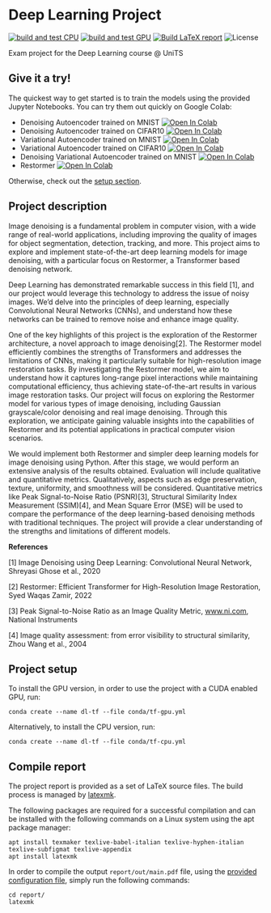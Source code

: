# Deep Learning Project

[![build and test CPU](https://github.com/peiva-git/deep_learning_project/actions/workflows/build-and-test-cpu.yml/badge.svg)](https://github.com/peiva-git/deep_learning_project/actions/workflows/build-and-test-cpu.yml)
[![build and test GPU](https://github.com/peiva-git/deep_learning_project/actions/workflows/build-and-test-gpu.yml/badge.svg)](https://github.com/peiva-git/deep_learning_project/actions/workflows/build-and-test-gpu.yml)
[![Build LaTeX report](https://github.com/peiva-git/deep_learning_project/actions/workflows/compile-report-pdf.yml/badge.svg)](https://github.com/peiva-git/deep_learning_project/actions/workflows/compile-report-pdf.yml)
![License](https://img.shields.io/github/license/peiva-git/deep_learning_project)

Exam project for the Deep Learning course @ UniTS

## Give it a try!

The quickest way to get started is to train the models using the provided Jupyter Notebooks.
You can try them out quickly on Google Colab:
- Denoising Autoencoder trained on MNIST [![Open In Colab](https://colab.research.google.com/assets/colab-badge.svg)](https://colab.research.google.com/github/peiva-git/deep_learning_project/blob/44-separare-i-notebook-in-file-separati/simple_ae_mnist.ipynb)
- Denoising Autoencoder trained on CIFAR10 [![Open In Colab](https://colab.research.google.com/assets/colab-badge.svg)](https://colab.research.google.com/github/peiva-git/deep_learning_project/blob/44-separare-i-notebook-in-file-separati/simple_ae_cifar10.ipynb)
- Variational Autoencoder trained on MNIST [![Open In Colab](https://colab.research.google.com/assets/colab-badge.svg)](https://colab.research.google.com/github/peiva-git/deep_learning_project/blob/main/simple_vae_mnist.ipynb)
- Variational Autoencoder trained on CIFAR10 [![Open In Colab](https://colab.research.google.com/assets/colab-badge.svg)](https://colab.research.google.com/github/peiva-git/deep_learning_project/blob/main/simple_vae_cifar10.ipynb)
- Denoising Variational Autoencoder trained on MNIST [![Open In Colab](https://colab.research.google.com/assets/colab-badge.svg)](https://colab.research.google.com/github/peiva-git/deep_learning_project/blob/main/denoising_simple_vae_mnist.ipynb) 
- Restormer [![Open In Colab](https://colab.research.google.com/assets/colab-badge.svg)](https://colab.research.google.com/github/peiva-git/deep_learning_project/blob/main/Restormer.ipynb)

Otherwise, check out the [setup section](#project-setup).

## Project description

Image denoising is a fundamental problem in computer vision, with a wide range of real-world applications,
including improving the quality of images for object segmentation, detection, tracking, and more.
This project aims to explore and implement state-of-the-art deep learning models for image denoising,
with a particular focus on Restormer, a Transformer based denoising network.

Deep Learning has demonstrated remarkable success in this field [1],
and our project would leverage this technology to address the issue of noisy images.
We’d delve into the principles of deep learning, especially Convolutional Neural Networks (CNNs),
and understand how these networks can be trained to remove noise and enhance image quality.

One of the key highlights of this project is the exploration of the Restormer architecture, a novel approach to image denoising[2]. The Restormer model efficiently combines the strengths of Transformers and addresses the limitations of CNNs, making it particularly suitable for high-resolution image restoration tasks. By investigating the Restormer model, we aim to understand how it captures long-range pixel interactions while maintaining computational efficiency, thus achieving state-of-the-art results in various image restoration tasks. Our project will focus on exploring the Restormer model for various types of image denoising, including Gaussian grayscale/color denoising and real image denoising. Through this exploration, we anticipate gaining valuable insights into the capabilities of Restormer and its potential applications in practical computer vision scenarios.

We would implement both Restormer and simpler deep learning models for image denoising using Python.
After this stage, we would perform an extensive analysis of the results obtained.
Evaluation will include qualitative and quantitative metrics.
Qualitatively, aspects such as edge preservation, texture, uniformity, and smoothness will be considered.
Quantitative metrics like Peak Signal-to-Noise Ratio (PSNR)[3], Structural Similarity Index Measurement (SSIM)[4],
and Mean Square Error (MSE) will be used to compare the performance of the deep learning-based denoising methods with traditional techniques.
The project will provide a clear understanding of the strengths and limitations of different models.

**References**

[1] Image Denoising using Deep Learning: Convolutional Neural Network, Shreyasi Ghose et al., 2020

[2] Restormer: Efficient Transformer for High-Resolution Image Restoration, Syed Waqas Zamir, 2022

[3] Peak Signal-to-Noise Ratio as an Image Quality Metric, www.ni.com, National Instruments

[4] Image quality assessment: from error visibility to structural similarity, Zhou Wang et al., 2004

## Project setup

To install the GPU version, in order to use the project with a CUDA enabled GPU, run:
```shell
conda create --name dl-tf --file conda/tf-gpu.yml
```

Alternatively, to install the CPU version, run:
```shell
conda create --name dl-tf --file conda/tf-cpu.yml
```

## Compile report

The project report is provided as a set of LaTeX source files.
The build process is managed by [latexmk](https://mg.readthedocs.io/latexmk.html).

The following packages are required for a successful compilation and can be installed with the following commands
on a Linux system using the apt package manager:
```shell
apt install texmaker texlive-babel-italian texlive-hyphen-italian texlive-subfigmat texlive-appendix
apt install latexmk
```
In order to compile the output `report/out/main.pdf` file, using the [provided configuration file](report/.latexmkrc),
simply run the following commands:
```shell
cd report/
latexmk
```
